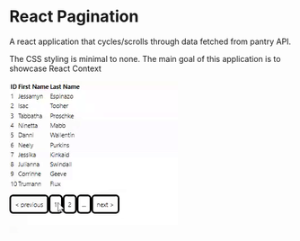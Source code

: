 # React Pagination

A react application that cycles/scrolls through data fetched from pantry API. 

The CSS styling is minimal to none. The main goal of this application is to showcase React Context

![alt text](./public/React%20Pagination.gif)
